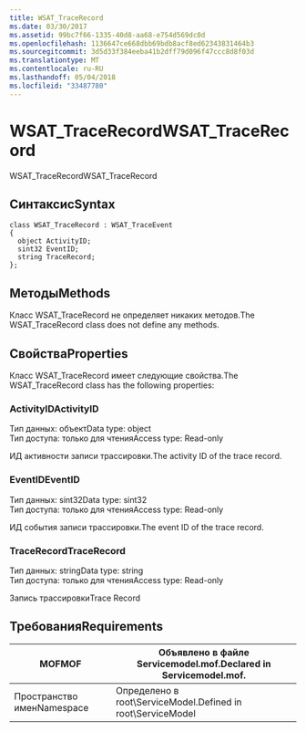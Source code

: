 ```yaml
---
title: WSAT_TraceRecord
ms.date: 03/30/2017
ms.assetid: 99bc7f66-1335-40d8-aa68-e754d569dc0d
ms.openlocfilehash: 1136647ce668dbb69bdb8acf8ed62343831464b3
ms.sourcegitcommit: 3d5d33f384eeba41b2dff79d096f47ccc8d8f03d
ms.translationtype: MT
ms.contentlocale: ru-RU
ms.lasthandoff: 05/04/2018
ms.locfileid: "33487780"
---
```

# <a name="wsattracerecord"></a><span data-ttu-id="c90c0-102">WSAT_TraceRecord</span><span class="sxs-lookup"><span data-stu-id="c90c0-102">WSAT_TraceRecord</span></span>
<span data-ttu-id="c90c0-103">WSAT_TraceRecord</span><span class="sxs-lookup"><span data-stu-id="c90c0-103">WSAT_TraceRecord</span></span>  
  
## <a name="syntax"></a><span data-ttu-id="c90c0-104">Синтаксис</span><span class="sxs-lookup"><span data-stu-id="c90c0-104">Syntax</span></span>  
  
```  
class WSAT_TraceRecord : WSAT_TraceEvent  
{  
  object ActivityID;  
  sint32 EventID;  
  string TraceRecord;  
};  
```  
  
## <a name="methods"></a><span data-ttu-id="c90c0-105">Методы</span><span class="sxs-lookup"><span data-stu-id="c90c0-105">Methods</span></span>  
 <span data-ttu-id="c90c0-106">Класс WSAT_TraceRecord не определяет никаких методов.</span><span class="sxs-lookup"><span data-stu-id="c90c0-106">The WSAT_TraceRecord class does not define any methods.</span></span>  
  
## <a name="properties"></a><span data-ttu-id="c90c0-107">Свойства</span><span class="sxs-lookup"><span data-stu-id="c90c0-107">Properties</span></span>  
 <span data-ttu-id="c90c0-108">Класс WSAT_TraceRecord имеет следующие свойства.</span><span class="sxs-lookup"><span data-stu-id="c90c0-108">The WSAT_TraceRecord class has the following properties:</span></span>  
  
### <a name="activityid"></a><span data-ttu-id="c90c0-109">ActivityID</span><span class="sxs-lookup"><span data-stu-id="c90c0-109">ActivityID</span></span>  
 <span data-ttu-id="c90c0-110">Тип данных: объект</span><span class="sxs-lookup"><span data-stu-id="c90c0-110">Data type: object</span></span>  
<span data-ttu-id="c90c0-111">Тип доступа: только для чтения</span><span class="sxs-lookup"><span data-stu-id="c90c0-111">Access type: Read-only</span></span>  
  
 <span data-ttu-id="c90c0-112">ИД активности записи трассировки.</span><span class="sxs-lookup"><span data-stu-id="c90c0-112">The activity ID of the trace record.</span></span>  
  
### <a name="eventid"></a><span data-ttu-id="c90c0-113">EventID</span><span class="sxs-lookup"><span data-stu-id="c90c0-113">EventID</span></span>  
 <span data-ttu-id="c90c0-114">Тип данных: sint32</span><span class="sxs-lookup"><span data-stu-id="c90c0-114">Data type: sint32</span></span>  
<span data-ttu-id="c90c0-115">Тип доступа: только для чтения</span><span class="sxs-lookup"><span data-stu-id="c90c0-115">Access type: Read-only</span></span>  
  
 <span data-ttu-id="c90c0-116">ИД события записи трассировки.</span><span class="sxs-lookup"><span data-stu-id="c90c0-116">The event ID of the trace record.</span></span>  
  
### <a name="tracerecord"></a><span data-ttu-id="c90c0-117">TraceRecord</span><span class="sxs-lookup"><span data-stu-id="c90c0-117">TraceRecord</span></span>  
 <span data-ttu-id="c90c0-118">Тип данных: string</span><span class="sxs-lookup"><span data-stu-id="c90c0-118">Data type: string</span></span>  
<span data-ttu-id="c90c0-119">Тип доступа: только для чтения</span><span class="sxs-lookup"><span data-stu-id="c90c0-119">Access type: Read-only</span></span>  
  
 <span data-ttu-id="c90c0-120">Запись трассировки</span><span class="sxs-lookup"><span data-stu-id="c90c0-120">Trace Record</span></span>  
  
## <a name="requirements"></a><span data-ttu-id="c90c0-121">Требования</span><span class="sxs-lookup"><span data-stu-id="c90c0-121">Requirements</span></span>  
  
|<span data-ttu-id="c90c0-122">MOF</span><span class="sxs-lookup"><span data-stu-id="c90c0-122">MOF</span></span>|<span data-ttu-id="c90c0-123">Объявлено в файле Servicemodel.mof.</span><span class="sxs-lookup"><span data-stu-id="c90c0-123">Declared in Servicemodel.mof.</span></span>|  
|---------|-----------------------------------|  
|<span data-ttu-id="c90c0-124">Пространство имен</span><span class="sxs-lookup"><span data-stu-id="c90c0-124">Namespace</span></span>|<span data-ttu-id="c90c0-125">Определено в root\ServiceModel.</span><span class="sxs-lookup"><span data-stu-id="c90c0-125">Defined in root\ServiceModel</span></span>|
